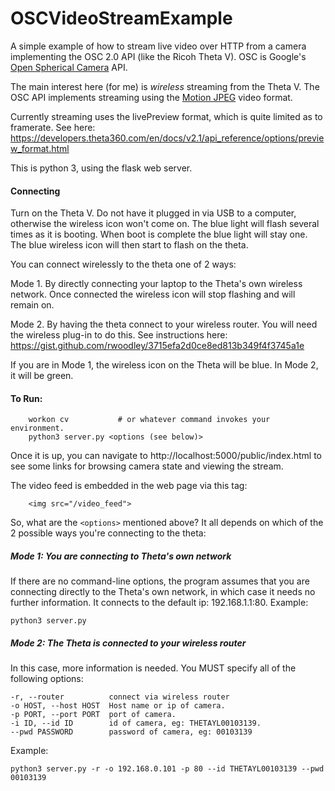 # OSCVideoStreamExample

A simple example of how to stream live video over HTTP from a camera implementing the OSC 2.0 API (like the Ricoh Theta V). OSC is Google's [Open Spherical Camera](https://developers.google.com/streetview/open-spherical-camera/) API.

The main interest here (for me) is *wireless* streaming from the Theta V. The OSC API implements streaming using the [Motion JPEG](https://en.wikipedia.org/wiki/Motion_JPEG) video format.  

Currently streaming uses the livePreview format, which is quite limited as to framerate. See here: https://developers.theta360.com/en/docs/v2.1/api_reference/options/preview_format.html

This is python 3, using the flask web server. 

#### Connecting

Turn on the Theta V. Do not have it plugged in via USB to a computer, 
otherwise the wireless icon won't come on.
The blue light will flash several times as it is booting. When boot is complete 
the blue light will stay one.  The blue wireless icon will then start to flash on the theta.

You can connect wirelessly to the theta one of 2 ways:

Mode 1. By directly connecting your laptop to the Theta's own wireless network. Once connected the wireless icon will stop flashing and will remain on.

Mode 2. By having the theta connect to your wireless router. 
You will need the wireless plug-in to do this. 
See instructions here: https://gist.github.com/rwoodley/3715efa2d0ce8ed813b349f4f3745a1e

If you are in Mode 1, the wireless icon on the Theta will be blue. In Mode 2, it will be green.


#### To Run:

        workon cv           # or whatever command invokes your environment.
        python3 server.py <options (see below)>

Once it is up, you can navigate to http://localhost:5000/public/index.html to see some 
links for browsing camera state and viewing the stream.

The video feed is embedded in the web page via this tag:

        <img src="/video_feed">


So, what are the `<options>` mentioned above? It all depends on which of
the 2 possible ways you're connecting to the theta:

##### Mode 1: You are connecting to Theta's own network

If there are no command-line options, the program assumes that you
are connecting directly to the Theta's own network, in which case it needs no further 
information. It connects to the default ip: 192.168.1.1:80.
Example:

    python3 server.py 
    

##### Mode 2: The Theta is connected to your wireless router
In this case, more information is needed. You 
MUST specify all of the following options:
````
-r, --router          connect via wireless router
-o HOST, --host HOST  Host name or ip of camera.
-p PORT, --port PORT  port of camera.
-i ID, --id ID        id of camera, eg: THETAYL00103139.
--pwd PASSWORD        password of camera, eg: 00103139
````
    
Example:

    python3 server.py -r -o 192.168.0.101 -p 80 --id THETAYL00103139 --pwd 00103139
    
